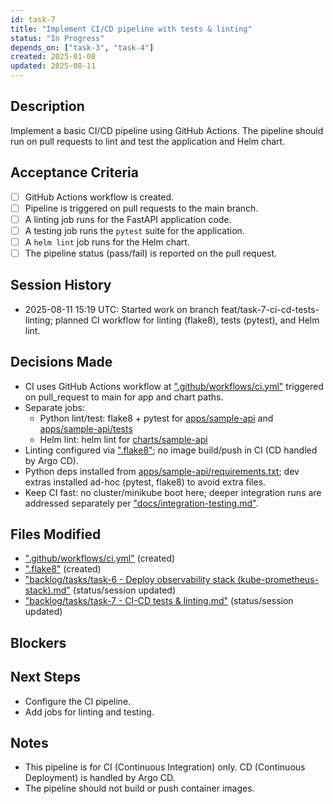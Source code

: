 ```yaml
---
id: task-7
title: "Implement CI/CD pipeline with tests & linting"
status: "In Progress"
depends_on: ["task-3", "task-4"]
created: 2025-01-08
updated: 2025-08-11
---
```


## Description

Implement a basic CI/CD pipeline using GitHub Actions. The pipeline should run on pull requests to lint and test the application and Helm chart.

## Acceptance Criteria

- [ ] GitHub Actions workflow is created.
- [ ] Pipeline is triggered on pull requests to the main branch.
- [ ] A linting job runs for the FastAPI application code.
- [ ] A testing job runs the `pytest` suite for the application.
- [ ] A `helm lint` job runs for the Helm chart.
- [ ] The pipeline status (pass/fail) is reported on the pull request.

## Session History

- 2025-08-11 15:19 UTC: Started work on branch feat/task-7-ci-cd-tests-linting; planned CI workflow for linting (flake8), tests (pytest), and Helm lint.

## Decisions Made

- CI uses GitHub Actions workflow at [".github/workflows/ci.yml"](.github/workflows/ci.yml:1) triggered on pull_request to main for app and chart paths.
- Separate jobs:
  - Python lint/test: flake8 + pytest for [apps/sample-api](apps/sample-api/app/__init__.py:1) and [apps/sample-api/tests](apps/sample-api/tests/__init__.py:1)
  - Helm lint: helm lint for [charts/sample-api](charts/sample-api/Chart.yaml:1)
- Linting configured via [".flake8"](.flake8:1); no image build/push in CI (CD handled by Argo CD).
- Python deps installed from [apps/sample-api/requirements.txt](apps/sample-api/requirements.txt:1); dev extras installed ad-hoc (pytest, flake8) to avoid extra files.
- Keep CI fast: no cluster/minikube boot here; deeper integration runs are addressed separately per ["docs/integration-testing.md"](docs/integration-testing.md:1).

## Files Modified

- [".github/workflows/ci.yml"](.github/workflows/ci.yml:1) (created)
- [".flake8"](.flake8:1) (created)
- ["backlog/tasks/task-6 - Deploy observability stack (kube-prometheus-stack).md"](<backlog/tasks/task-6%20-%20Deploy%20observability%20stack%20(kube-prometheus-stack).md:1>) (status/session updated)
- ["backlog/tasks/task-7 - CI-CD tests & linting.md"](backlog/tasks/task-7%20-%20CI-CD%20tests%20&%20linting.md:1) (status/session updated)

## Blockers

<!-- Document any blockers encountered -->

## Next Steps

- Configure the CI pipeline.
- Add jobs for linting and testing.

## Notes

- This pipeline is for CI (Continuous Integration) only. CD (Continuous Deployment) is handled by Argo CD.
- The pipeline should not build or push container images.
